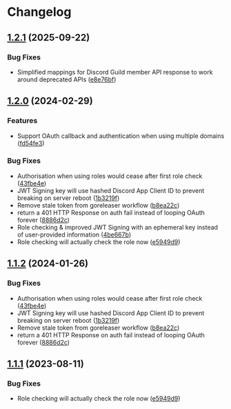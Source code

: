 # Changelog

## [1.2.1](https://github.com/enum-gg/caddy-discord/compare/v1.2.0...v1.2.1) (2025-09-22)


### Bug Fixes

* Simplified mappings for Discord Guild member API response to work around deprecated APIs ([e8e76bf](https://github.com/enum-gg/caddy-discord/commit/e8e76bf755e19912298307a19aa6010d9ae55f86))

## [1.2.0](https://github.com/enum-gg/caddy-discord/compare/v1.1.2...v1.2.0) (2024-02-29)


### Features

* Support OAuth callback and authentication when using multiple domains ([fd54fe3](https://github.com/enum-gg/caddy-discord/commit/fd54fe389733af453eb2260f914d93547e60c0c2))


### Bug Fixes

* Authorisation when using roles would cease after first role check ([43fbe4e](https://github.com/enum-gg/caddy-discord/commit/43fbe4ecf894aa40d1d2d878a4bbff62198097c7))
* JWT Signing key will use hashed Discord App Client ID to prevent breaking on server reboot ([1b3219f](https://github.com/enum-gg/caddy-discord/commit/1b3219f164f7157cbcf90a9bc084c4b694e28dbe))
* Remove stale token from goreleaser workflow ([b8ea22c](https://github.com/enum-gg/caddy-discord/commit/b8ea22c16f444c3bf25768f5af7503b9a2e751ef))
* return a 401 HTTP Response on auth fail instead of looping OAuth forever ([8886d2c](https://github.com/enum-gg/caddy-discord/commit/8886d2c635c3ee779ad44006977b277b8ccaeb5b))
* Role checking & improved JWT Signing with an ephemeral key instead of user-provided information ([4be667b](https://github.com/enum-gg/caddy-discord/commit/4be667bceafc61b638be34bdd56fc6cdfdbe6889))
* Role checking will actually check the role now ([e5949d9](https://github.com/enum-gg/caddy-discord/commit/e5949d943805e10bdbaefbdffa2fbb273b52e11a))

## [1.1.2](https://github.com/enum-gg/caddy-discord/compare/v1.1.1...v1.1.2) (2024-01-26)


### Bug Fixes

* Authorisation when using roles would cease after first role check ([43fbe4e](https://github.com/enum-gg/caddy-discord/commit/43fbe4ecf894aa40d1d2d878a4bbff62198097c7))
* JWT Signing key will use hashed Discord App Client ID to prevent breaking on server reboot ([1b3219f](https://github.com/enum-gg/caddy-discord/commit/1b3219f164f7157cbcf90a9bc084c4b694e28dbe))
* Remove stale token from goreleaser workflow ([b8ea22c](https://github.com/enum-gg/caddy-discord/commit/b8ea22c16f444c3bf25768f5af7503b9a2e751ef))
* return a 401 HTTP Response on auth fail instead of looping OAuth forever ([8886d2c](https://github.com/enum-gg/caddy-discord/commit/8886d2c635c3ee779ad44006977b277b8ccaeb5b))

## [1.1.1](https://github.com/enum-gg/caddy-discord/compare/v1.1.0...v1.1.1) (2023-08-11)


### Bug Fixes

* Role checking will actually check the role now ([e5949d9](https://github.com/enum-gg/caddy-discord/commit/e5949d943805e10bdbaefbdffa2fbb273b52e11a))
